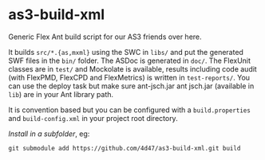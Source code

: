 
as3-build-xml
=============

Generic Flex Ant build script for our AS3 friends over here.

It builds `src/*.{as,mxml}` using the SWC in `libs/` and put the
generated SWF files in the `bin/` folder. The ASDoc is generated in `doc/`.
The FlexUnit classes are in `test/` and Mockolate is available, results
including code audit (with FlexPMD, FlexCPD and FlexMetrics) is written
in `test-reports/`. You can use the deploy task but make sure ant-jsch.jar
ant jsch.jar (available in `lib`) are in your Ant library path.

It is convention based but you can be configured with a `build.properties`
and `build-config.xml` in your project root directory.

*Install in a subfolder*, eg:

    git submodule add https://github.com/4d47/as3-build-xml.git build


